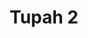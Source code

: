 ---
title: 'Tupah 2'
description: ''
credit: 'Place Holder'
style: 'Modern'
project: ''
type: 'photo'
pathToImage: '/gallery/tupah-2.jpg'
...